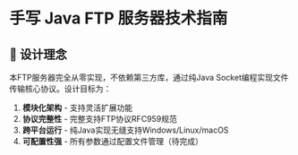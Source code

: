 # 手写 Java FTP 服务器技术指南

## 🧠 设计理念
本FTP服务器完全从零实现，不依赖第三方库，通过纯Java Socket编程实现文件传输核心协议。设计目标为：

1. **模块化架构** - 支持灵活扩展功能
2. **协议完整性** - 完整支持FTP协议RFC959规范
3. **跨平台运行** - 纯Java实现无缝支持Windows/Linux/macOS
4. **可配置性强** - 所有参数通过配置文件管理（待完成）